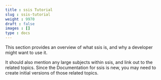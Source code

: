 ```yaml
---
title : ssis Tutorial
slug : ssis-tutorial
weight : 9970
draft : false
images : []
type : docs
---
```


This section provides an overview of what ssis is, and why a developer might want to use it.

It should also mention any large subjects within ssis, and link out to the related topics.  Since the Documentation for ssis is new, you may need to create initial versions of those related topics.

